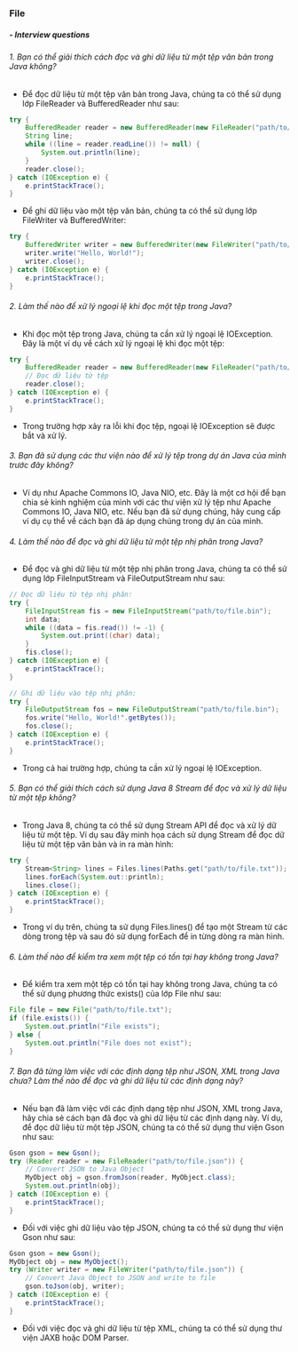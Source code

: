 ### File

##### - Interview questions

###### 1. Bạn có thể giải thích cách đọc và ghi dữ liệu từ một tệp văn bản trong Java không?

- Để đọc dữ liệu từ một tệp văn bản trong Java, chúng ta có thể sử dụng lớp FileReader và BufferedReader như sau:

```java
try {
    BufferedReader reader = new BufferedReader(new FileReader("path/to/file.txt"));
    String line;
    while ((line = reader.readLine()) != null) {
        System.out.println(line);
    }
    reader.close();
} catch (IOException e) {
    e.printStackTrace();
}
```

- Để ghi dữ liệu vào một tệp văn bản, chúng ta có thể sử dụng lớp FileWriter và BufferedWriter:

```java
try {
    BufferedWriter writer = new BufferedWriter(new FileWriter("path/to/file.txt"));
    writer.write("Hello, World!");
    writer.close();
} catch (IOException e) {
    e.printStackTrace();
}
```

###### 2. Làm thế nào để xử lý ngoại lệ khi đọc một tệp trong Java?

- Khi đọc một tệp trong Java, chúng ta cần xử lý ngoại lệ IOException. Đây là một ví dụ về cách xử lý ngoại lệ khi đọc một tệp:

```java
try {
    BufferedReader reader = new BufferedReader(new FileReader("path/to/file.txt"));
    // Đọc dữ liệu từ tệp
    reader.close();
} catch (IOException e) {
    e.printStackTrace();
}
```

- Trong trường hợp xảy ra lỗi khi đọc tệp, ngoại lệ IOException sẽ được bắt và xử lý.

###### 3. Bạn đã sử dụng các thư viện nào để xử lý tệp trong dự án Java của mình trước đây không?

- Ví dụ như Apache Commons IO, Java NIO, etc. Đây là một cơ hội để bạn chia sẻ kinh nghiệm của mình với các thư viện xử lý tệp như Apache Commons IO, Java NIO, etc. Nếu bạn đã sử dụng chúng, hãy cung cấp ví dụ cụ thể về cách bạn đã áp dụng chúng trong dự án của mình.

###### 4. Làm thế nào để đọc và ghi dữ liệu từ một tệp nhị phân trong Java?

- Để đọc và ghi dữ liệu từ một tệp nhị phân trong Java, chúng ta có thể sử dụng lớp FileInputStream và FileOutputStream như sau:

```java
// Đọc dữ liệu từ tệp nhị phân:
try {
    FileInputStream fis = new FileInputStream("path/to/file.bin");
    int data;
    while ((data = fis.read()) != -1) {
        System.out.print((char) data);
    }
    fis.close();
} catch (IOException e) {
    e.printStackTrace();
}
```

```java
// Ghi dữ liệu vào tệp nhị phân:
try {
    FileOutputStream fos = new FileOutputStream("path/to/file.bin");
    fos.write("Hello, World!".getBytes());
    fos.close();
} catch (IOException e) {
    e.printStackTrace();
}
```

- Trong cả hai trường hợp, chúng ta cần xử lý ngoại lệ IOException.

###### 5. Bạn có thể giải thích cách sử dụng Java 8 Stream để đọc và xử lý dữ liệu từ một tệp không?

- Trong Java 8, chúng ta có thể sử dụng Stream API để đọc và xử lý dữ liệu từ một tệp. Ví dụ sau đây minh họa cách sử dụng Stream để đọc dữ liệu từ một tệp văn bản và in ra màn hình:

```java
try {
    Stream<String> lines = Files.lines(Paths.get("path/to/file.txt"));
    lines.forEach(System.out::println);
    lines.close();
} catch (IOException e) {
    e.printStackTrace();
}
```

- Trong ví dụ trên, chúng ta sử dụng Files.lines() để tạo một Stream từ các dòng trong tệp và sau đó sử dụng forEach để in từng dòng ra màn hình.

###### 6. Làm thế nào để kiểm tra xem một tệp có tồn tại hay không trong Java?

- Để kiểm tra xem một tệp có tồn tại hay không trong Java, chúng ta có thể sử dụng phương thức exists() của lớp File như sau:

```java
File file = new File("path/to/file.txt");
if (file.exists()) {
    System.out.println("File exists");
} else {
    System.out.println("File does not exist");
}
```

###### 7. Bạn đã từng làm việc với các định dạng tệp như JSON, XML trong Java chưa? Làm thế nào để đọc và ghi dữ liệu từ các định dạng này?

- Nếu bạn đã làm việc với các định dạng tệp như JSON, XML trong Java, hãy chia sẻ cách bạn đã đọc và ghi dữ liệu từ các định dạng này. Ví dụ, để đọc dữ liệu từ một tệp JSON, chúng ta có thể sử dụng thư viện Gson như sau:

```java
Gson gson = new Gson();
try (Reader reader = new FileReader("path/to/file.json")) {
    // Convert JSON to Java Object
    MyObject obj = gson.fromJson(reader, MyObject.class);
    System.out.println(obj);
} catch (IOException e) {
    e.printStackTrace();
}
```

- Đối với việc ghi dữ liệu vào tệp JSON, chúng ta có thể sử dụng thư viện Gson như sau:

```java
Gson gson = new Gson();
MyObject obj = new MyObject();
try (Writer writer = new FileWriter("path/to/file.json")) {
    // Convert Java Object to JSON and write to file
    gson.toJson(obj, writer);
} catch (IOException e) {
    e.printStackTrace();
}
```

- Đối với việc đọc và ghi dữ liệu từ tệp XML, chúng ta có thể sử dụng thư viện JAXB hoặc DOM Parser.
